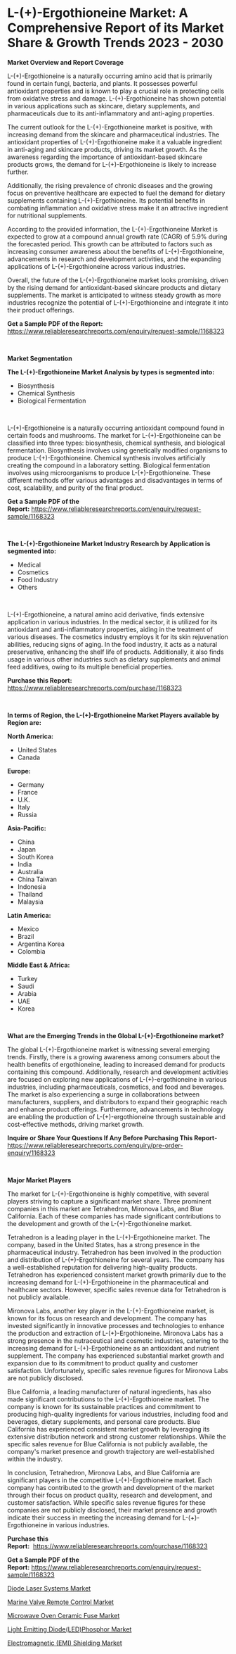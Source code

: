 <p><h1>L-(+)-Ergothioneine Market: A Comprehensive Report of its Market Share & Growth Trends 2023 - 2030</h1></p><p><strong>Market Overview and Report Coverage</strong></p>
<p><p>L-(+)-Ergothioneine is a naturally occurring amino acid that is primarily found in certain fungi, bacteria, and plants. It possesses powerful antioxidant properties and is known to play a crucial role in protecting cells from oxidative stress and damage. L-(+)-Ergothioneine has shown potential in various applications such as skincare, dietary supplements, and pharmaceuticals due to its anti-inflammatory and anti-aging properties.</p><p>The current outlook for the L-(+)-Ergothioneine market is positive, with increasing demand from the skincare and pharmaceutical industries. The antioxidant properties of L-(+)-Ergothioneine make it a valuable ingredient in anti-aging and skincare products, driving its market growth. As the awareness regarding the importance of antioxidant-based skincare products grows, the demand for L-(+)-Ergothioneine is likely to increase further.</p><p>Additionally, the rising prevalence of chronic diseases and the growing focus on preventive healthcare are expected to fuel the demand for dietary supplements containing L-(+)-Ergothioneine. Its potential benefits in combating inflammation and oxidative stress make it an attractive ingredient for nutritional supplements.</p><p>According to the provided information, the L-(+)-Ergothioneine Market is expected to grow at a compound annual growth rate (CAGR) of 5.9% during the forecasted period. This growth can be attributed to factors such as increasing consumer awareness about the benefits of L-(+)-Ergothioneine, advancements in research and development activities, and the expanding applications of L-(+)-Ergothioneine across various industries.</p><p>Overall, the future of the L-(+)-Ergothioneine market looks promising, driven by the rising demand for antioxidant-based skincare products and dietary supplements. The market is anticipated to witness steady growth as more industries recognize the potential of L-(+)-Ergothioneine and integrate it into their product offerings.</p></p>
<p><strong>Get a Sample PDF of the Report:</strong> <a href="https://www.reliableresearchreports.com/enquiry/request-sample/1168323">https://www.reliableresearchreports.com/enquiry/request-sample/1168323</a></p>
<p>&nbsp;</p>
<p><strong>Market Segmentation</strong></p>
<p><strong>The L-(+)-Ergothioneine Market Analysis by types is segmented into:</strong></p>
<p><ul><li>Biosynthesis</li><li>Chemical Synthesis</li><li>Biological Fermentation</li></ul></p>
<p>&nbsp;</p>
<p><p>L-(+)-Ergothioneine is a naturally occurring antioxidant compound found in certain foods and mushrooms. The market for L-(+)-Ergothioneine can be classified into three types: biosynthesis, chemical synthesis, and biological fermentation. Biosynthesis involves using genetically modified organisms to produce L-(+)-Ergothioneine. Chemical synthesis involves artificially creating the compound in a laboratory setting. Biological fermentation involves using microorganisms to produce L-(+)-Ergothioneine. These different methods offer various advantages and disadvantages in terms of cost, scalability, and purity of the final product.</p></p>
<p><strong>Get a Sample PDF of the Report:</strong>&nbsp;<a href="https://www.reliableresearchreports.com/enquiry/request-sample/1168323">https://www.reliableresearchreports.com/enquiry/request-sample/1168323</a></p>
<p>&nbsp;</p>
<p><strong>The L-(+)-Ergothioneine Market Industry Research by Application is segmented into:</strong></p>
<p><ul><li>Medical</li><li>Cosmetics</li><li>Food Industry</li><li>Others</li></ul></p>
<p>&nbsp;</p>
<p><p>L-(+)-Ergothioneine, a natural amino acid derivative, finds extensive application in various industries. In the medical sector, it is utilized for its antioxidant and anti-inflammatory properties, aiding in the treatment of various diseases. The cosmetics industry employs it for its skin rejuvenation abilities, reducing signs of aging. In the food industry, it acts as a natural preservative, enhancing the shelf life of products. Additionally, it also finds usage in various other industries such as dietary supplements and animal feed additives, owing to its multiple beneficial properties.</p></p>
<p><strong>Purchase this Report:</strong>&nbsp; <a href="https://www.reliableresearchreports.com/purchase/1168323">https://www.reliableresearchreports.com/purchase/1168323</a></p>
<p>&nbsp;</p>
<p><strong>In terms of Region, the L-(+)-Ergothioneine Market Players available by Region are:</strong></p>
<p>
    <p> <strong> North America: </strong>
        <ul>
            <li>United States</li>
            <li>Canada</li>
        </ul>
        </p> 
    <p> <strong> Europe: </strong>
        <ul>
            <li>Germany</li>
            <li>France</li>
            <li>U.K.</li>
            <li>Italy</li>
            <li>Russia</li>
        </ul>
        </p> 
    <p> <strong> Asia-Pacific: </strong>
        <ul>
            <li>China</li>
            <li>Japan</li>
            <li>South Korea</li>
            <li>India</li>
            <li>Australia</li>
            <li>China Taiwan</li>
            <li>Indonesia</li>
            <li>Thailand</li>
            <li>Malaysia</li>
        </ul>
        </p> 
    <p> <strong> Latin America: </strong>
        <ul>
            <li>Mexico</li>
            <li>Brazil</li>
            <li>Argentina Korea</li>
            <li>Colombia</li>
        </ul>
        </p> 
    <p> <strong> Middle East & Africa: </strong>
        <ul>
            <li>Turkey</li>
            <li>Saudi</li>
            <li>Arabia</li>
            <li>UAE</li>
            <li>Korea</li>
        </ul>
    </p>
    </p>
<p>&nbsp;</p>
<p><strong>What are the Emerging Trends in the Global L-(+)-Ergothioneine market?</strong></p>
<p><p>The global L-(+)-Ergothioneine market is witnessing several emerging trends. Firstly, there is a growing awareness among consumers about the health benefits of ergothioneine, leading to increased demand for products containing this compound. Additionally, research and development activities are focused on exploring new applications of L-(+)-ergothioneine in various industries, including pharmaceuticals, cosmetics, and food and beverages. The market is also experiencing a surge in collaborations between manufacturers, suppliers, and distributors to expand their geographic reach and enhance product offerings. Furthermore, advancements in technology are enabling the production of L-(+)-ergothioneine through sustainable and cost-effective methods, driving market growth.</p></p>
<p><strong>Inquire or Share Your Questions If Any Before Purchasing This Report</strong>- <a href="https://www.reliableresearchreports.com/enquiry/pre-order-enquiry/1168323">https://www.reliableresearchreports.com/enquiry/pre-order-enquiry/1168323</a></p>
<p>&nbsp;</p>
<p><strong>Major Market Players</strong></p>
<p><p>The market for L-(+)-Ergothioneine is highly competitive, with several players striving to capture a significant market share. Three prominent companies in this market are Tetrahedron, Mironova Labs, and Blue California. Each of these companies has made significant contributions to the development and growth of the L-(+)-Ergothioneine market.</p><p>Tetrahedron is a leading player in the L-(+)-Ergothioneine market. The company, based in the United States, has a strong presence in the pharmaceutical industry. Tetrahedron has been involved in the production and distribution of L-(+)-Ergothioneine for several years. The company has a well-established reputation for delivering high-quality products. Tetrahedron has experienced consistent market growth primarily due to the increasing demand for L-(+)-Ergothioneine in the pharmaceutical and healthcare sectors. However, specific sales revenue data for Tetrahedron is not publicly available.</p><p>Mironova Labs, another key player in the L-(+)-Ergothioneine market, is known for its focus on research and development. The company has invested significantly in innovative processes and technologies to enhance the production and extraction of L-(+)-Ergothioneine. Mironova Labs has a strong presence in the nutraceutical and cosmetic industries, catering to the increasing demand for L-(+)-Ergothioneine as an antioxidant and nutrient supplement. The company has experienced substantial market growth and expansion due to its commitment to product quality and customer satisfaction. Unfortunately, specific sales revenue figures for Mironova Labs are not publicly disclosed.</p><p>Blue California, a leading manufacturer of natural ingredients, has also made significant contributions to the L-(+)-Ergothioneine market. The company is known for its sustainable practices and commitment to producing high-quality ingredients for various industries, including food and beverages, dietary supplements, and personal care products. Blue California has experienced consistent market growth by leveraging its extensive distribution network and strong customer relationships. While the specific sales revenue for Blue California is not publicly available, the company's market presence and growth trajectory are well-established within the industry.</p><p>In conclusion, Tetrahedron, Mironova Labs, and Blue California are significant players in the competitive L-(+)-Ergothioneine market. Each company has contributed to the growth and development of the market through their focus on product quality, research and development, and customer satisfaction. While specific sales revenue figures for these companies are not publicly disclosed, their market presence and growth indicate their success in meeting the increasing demand for L-(+)-Ergothioneine in various industries.</p></p>
<p><strong>Purchase this Report:</strong>&nbsp;&nbsp;<a href="https://www.reliableresearchreports.com/purchase/1168323">https://www.reliableresearchreports.com/purchase/1168323</a></p>
<p></p>
<p><strong>Get a Sample PDF of the Report:</strong>&nbsp;<a href="https://www.reliableresearchreports.com/enquiry/request-sample/1168323">https://www.reliableresearchreports.com/enquiry/request-sample/1168323</a></p>
<p><p><a href="https://www.linkedin.com/pulse/diode-laser-systems-market-challenges-opportunities-growth-bksmf/">Diode Laser Systems Market</a></p><p><a href="https://github.com/lilstefpacute/Market-Research-Report-List-1/blob/main/marine-valve-remote-control-market.md">Marine Valve Remote Control Market</a></p><p><a href="https://www.linkedin.com/pulse/microwave-oven-ceramic-fuse-market-research-report-unlocks-upbbf/">Microwave Oven Ceramic Fuse Market</a></p><p><a href="https://medium.com/@mayekuhic/light-emitting-diode-led-phosphor-market-size-reveals-the-best-marketing-channels-in-global-266da5287d76">Light Emitting Diode(LED)Phosphor Market</a></p><p><a href="https://github.com/AKSHATREPORTPRIME/Market-Research-Report-List-1/blob/main/electromagnetic-emi-shielding-market.md">Electromagnetic (EMI) Shielding Market</a></p></p>